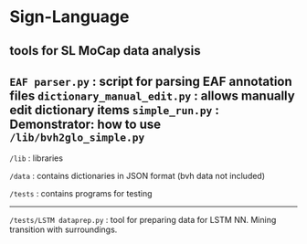 # Sign-Language

tools for SL MoCap data analysis
---
`EAF parser.py` : script for parsing EAF annotation files
`dictionary_manual_edit.py` : allows manually edit dictionary items 
`simple_run.py` : Demonstrator: how to use `/lib/bvh2glo_simple.py`
---
`/lib` : libraries

`/data` : contains dictionaries in JSON format (bvh data not included)

`/tests` : contains programs for testing

---

`/tests/LSTM dataprep.py` : tool for preparing data for LSTM NN. Mining transition with surroundings.
